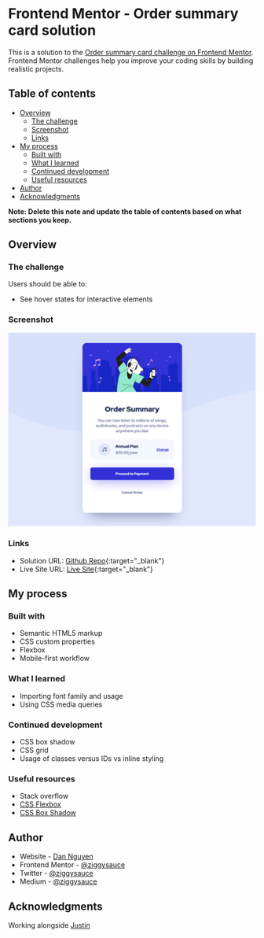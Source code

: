 # Frontend Mentor - Order summary card solution

This is a solution to the [Order summary card challenge on Frontend Mentor](https://www.frontendmentor.io/challenges/order-summary-component-QlPmajDUj). Frontend Mentor challenges help you improve your coding skills by building realistic projects. 

## Table of contents

- [Overview](#overview)
  - [The challenge](#the-challenge)
  - [Screenshot](#screenshot)
  - [Links](#links)
- [My process](#my-process)
  - [Built with](#built-with)
  - [What I learned](#what-i-learned)
  - [Continued development](#continued-development)
  - [Useful resources](#useful-resources)
- [Author](#author)
- [Acknowledgments](#acknowledgments)

**Note: Delete this note and update the table of contents based on what sections you keep.**

## Overview

### The challenge

Users should be able to:

- See hover states for interactive elements

### Screenshot

![](./screenshot.png)

### Links

- Solution URL: [Github Repo](https://github.com/ziggysauce/fem.io/tree/main/order-summary-component){:target="_blank"}
- Live Site URL: [Live Site](https://ziggysauce-order-summary-component.netlify.app/){:target="_blank"}

## My process

### Built with

- Semantic HTML5 markup
- CSS custom properties
- Flexbox
- Mobile-first workflow

### What I learned

- Importing font family and usage
- Using CSS media queries

### Continued development

- CSS box shadow
- CSS grid
- Usage of classes versus IDs vs inline styling

### Useful resources

- Stack overflow
- [CSS Flexbox](https://css-tricks.com/snippets/css/a-guide-to-flexbox/)
- [CSS Box Shadow](https://developer.mozilla.org/en-US/docs/Web/CSS/box-shadow)

## Author

- Website - [Dan Nguyen](https://danieltnguyen.com/)
- Frontend Mentor - [@ziggysauce](https://www.frontendmentor.io/profile/ziggysauce)
- Twitter - [@ziggysauce](https://twitter.com/ziggysauce)
- Medium - [@ziggysauce](https://medium.com/@ziggysauce)


## Acknowledgments

Working alongside [Justin](https://github.com/jduong09)

